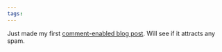```yaml
---
tags: 
---
```


Just made my first [comment-enabled blog post](/blog/shock-horror-mcafee-apparently-sends-passwords-to-users-in-plaintext). Will see if it attracts any spam.
